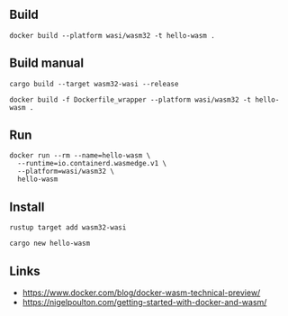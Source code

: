 ## Build

```
docker build --platform wasi/wasm32 -t hello-wasm .
```

## Build manual

```
cargo build --target wasm32-wasi --release
```

```
docker build -f Dockerfile_wrapper --platform wasi/wasm32 -t hello-wasm .
```

## Run

```
docker run --rm --name=hello-wasm \
  --runtime=io.containerd.wasmedge.v1 \
  --platform=wasi/wasm32 \
  hello-wasm
```

## Install

```
rustup target add wasm32-wasi
```

```
cargo new hello-wasm
```

## Links

- https://www.docker.com/blog/docker-wasm-technical-preview/
- https://nigelpoulton.com/getting-started-with-docker-and-wasm/

